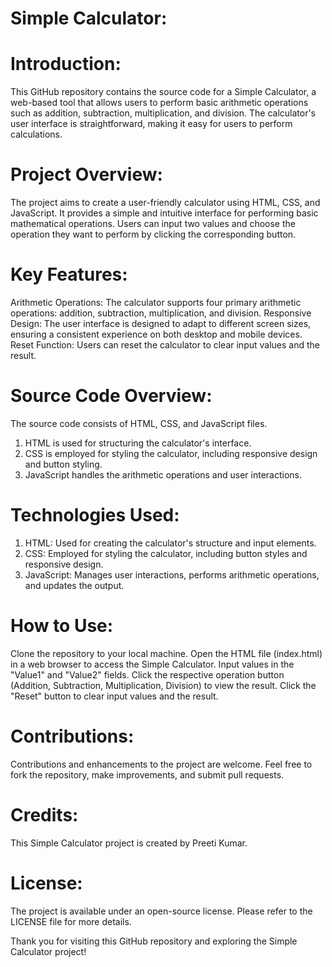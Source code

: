 # Simple Calculator:

# Introduction:
This GitHub repository contains the source code for a Simple Calculator, a web-based tool that allows users to perform basic arithmetic operations such as addition, subtraction, multiplication, and division. The calculator's user interface is straightforward, making it easy for users to perform calculations.

# Project Overview:
The project aims to create a user-friendly calculator using HTML, CSS, and JavaScript.
It provides a simple and intuitive interface for performing basic mathematical operations.
Users can input two values and choose the operation they want to perform by clicking the corresponding button.

# Key Features:
Arithmetic Operations: The calculator supports four primary arithmetic operations: addition, subtraction, multiplication, and division.
Responsive Design: The user interface is designed to adapt to different screen sizes, ensuring a consistent experience on both desktop and mobile devices.
Reset Function: Users can reset the calculator to clear input values and the result.

# Source Code Overview:
The source code consists of HTML, CSS, and JavaScript files.
1. HTML is used for structuring the calculator's interface.
2. CSS is employed for styling the calculator, including responsive design and button styling.
3. JavaScript handles the arithmetic operations and user interactions.

# Technologies Used:
1. HTML: Used for creating the calculator's structure and input elements.
2. CSS: Employed for styling the calculator, including button styles and responsive design.
3. JavaScript: Manages user interactions, performs arithmetic operations, and updates the output.

# How to Use:
Clone the repository to your local machine.
Open the HTML file (index.html) in a web browser to access the Simple Calculator.
Input values in the "Value1" and "Value2" fields.
Click the respective operation button (Addition, Subtraction, Multiplication, Division) to view the result.
Click the "Reset" button to clear input values and the result.

# Contributions:
Contributions and enhancements to the project are welcome. Feel free to fork the repository, make improvements, and submit pull requests.

# Credits:
This Simple Calculator project is created by Preeti Kumar.

# License:
The project is available under an open-source license. Please refer to the LICENSE file for more details.

Thank you for visiting this GitHub repository and exploring the Simple Calculator project!

